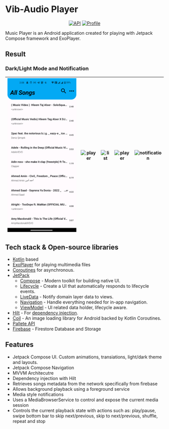 # Vib-Audio Player
<p align="center">
  <a href="https://android-arsenal.com/api?level=26"><img alt="API" src="https://img.shields.io/badge/API-26%2B-brightgreen"/></a>
  <a href="https://github.com/7pak"><img alt="Profile" src="https://github.com/7pak/"/></a> 
</p>

Music Player is an Android application created for playing with Jetpack Compose framework and ExoPlayer.

## Result

### Dark/Light Mode and Notification
| ![list](app/src/main/java/com/abdts/musicplayerpractice/previews/Screenshot_20240721_010807.png) | ![player](previews/darkPlayer.png) |![list](previews/lightList.png) |![player](previews/lightPlayer.png) | ![notification](previews/notificationPlayer.png) |
|----------|:----------:|:--------:|:---------:|:---------:|

## Tech stack & Open-source libraries

- [Kotlin](https://kotlinlang.org/) based
- [ExoPlayer](https://github.com/google/ExoPlayer) for playing multimedia files
- [Coroutines](https://kotlinlang.org/docs/reference/coroutines-overview.html) for asynchronous.
- [JetPack](https://developer.android.com/jetpack)
  - [Compose](https://developer.android.com/jetpack/compose) - Modern toolkit for building native UI.
  - [Lifecycle](https://developer.android.com/topic/libraries/architecture/lifecycle) - Create a UI that automatically responds to lifecycle events.
  - [LiveData](https://developer.android.com/topic/libraries/architecture/livedata) - Notify domain layer data to views.
  - [Navigation](https://developer.android.com/jetpack/compose/navigation) - Handle everything needed for in-app navigation.
  - [ViewModel](https://developer.android.com/topic/libraries/architecture/viewmodel) - UI related data holder, lifecycle aware.
- [Hilt](https://dagger.dev/hilt/) - For [dependency injection](https://developer.android.com/training/dependency-injection/hilt-android).
- [Coil](https://github.com/coil-kt/coil) - An image loading library for Android backed by Kotlin Coroutines.
- [Pallete API](https://developer.android.com/training/material/palette-colors)
- [Firebase](https://firebase.google.com/) - Firestore Database and Storage

## Features

- Jetpack Compose UI. Custom animations, transiations, light/dark theme and layouts.
- Jetpack Compose Navigation
- MVVM Architecutre
- Dependency injection with Hilt
- Retrieves songs metadata from the network specifically from firebase
- Allows background playback using a foreground service
- Media style notifications
- Uses a MediaBrowserService to control and expose the current media session
- Controls the current playback state with actions such as: play/pause, swipe bottom bar to skip next/previous, skip to next/previous, shuffle, repeat and stop
